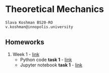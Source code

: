 # Theoretical Mechanics

```
Slava Koshman BS20-RO
v.koshman@innopolis.university
```

## Homeworks
1. Week 1 - [link](week01/README.md)
    * Python code **task 1** - [link](week01/task1.py)
    * Jupyter notebook **task 1** - [link](week01/Homework%20week%201%20task%201.ipynb)